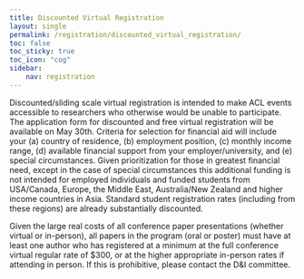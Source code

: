 ```yaml
---
title: Discounted Virtual Registration
layout: single
permalink: /registration/discounted_virtual_registration/
toc: false
toc_sticky: true
toc_icon: "cog"
sidebar:
    nav: registration
---
```


Discounted/sliding scale virtual registration is intended to make ACL events accessible to researchers who otherwise would be unable to participate. The application form for discounted and free virtual registration will be available on May 30th.  Criteria for selection for financial aid will include your (a) country of residence, (b) employment position, (c) monthly income range, (d) available financial support from your employer/university, and (e) special circumstances.  Given prioritization for those in greatest financial need, except in the case of special circumstances this additional funding is not intended for employed individuals and funded students from USA/Canada, Europe, the Middle East, Australia/New Zealand and higher income countries in Asia. Standard student registration rates (including from these regions) are already substantially discounted.

Given the large real costs of all conference paper presentations (whether virtual or in-person), all papers in the program (oral or poster) must have at least one author who has registered at a minimum at the full conference virtual regular rate of $300, or at the higher appropriate in-person rates if attending in person. If this is prohibitive, please contact the D&I committee.
